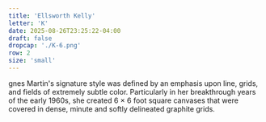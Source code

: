 ```yaml
---
title: 'Ellsworth Kelly'
letter: 'K'
date: 2025-08-26T23:25:22-04:00
draft: false
dropcap: './K-6.png'
row: 2
size: 'small'
---
```

gnes Martin's signature style was defined by an emphasis upon line, grids, and fields of extremely subtle color. Particularly in her breakthrough years of the early 1960s, she created 6 × 6 foot square canvases that were covered in dense, minute and softly delineated graphite grids.

